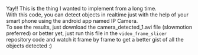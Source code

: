Yay!! This is the thing I wanted to implement from a long time.<br>
With this code, you can detect objects in realtime just with the help of your smart phone using the android app named IP Camera.<br>
To see the results, just download the camera_detected_1.avi file (slowmotion preferred) or better yet, just run this file in the <code>video_frame_slicer </code> repository code and watch it frame by frame to get a better gist of all the objects detected :)
